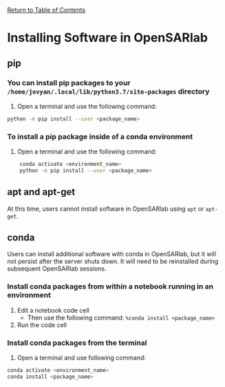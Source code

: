 [Return to Table of Contents](../user.md)

# Installing Software in OpenSARlab

## pip
### You can install pip packages to your `/home/jovyan/.local/lib/python3.7/site-packages` directory
1. Open a terminal and use the following command:

```bash
python -m pip install --user <package_name>
```
    
### To install a pip package inside of a conda environment
1. Open a terminal and use the following command:

```bash
    conda activate <environment_name>
    python -m pip install --user <package_name>
```   

## apt and apt-get
At this time, users cannot install software in OpenSARlab using `apt` or `apt-get`.

## conda
Users can install additional software with conda in OpenSARlab, but it will not persist after the server shuts down. It will need to be reinstalled during subsequent OpenSARlab sessions. 

### Install conda packages from within a notebook running in an environment
1. Edit a notebook code cell
    - Then use the following command: `%conda install <package_name>`
1. Run the code cell

### Install conda packages from the terminal
1. Open a terminal and use following command:

```bash
conda activate <environment_name>
conda install <package_name>
```